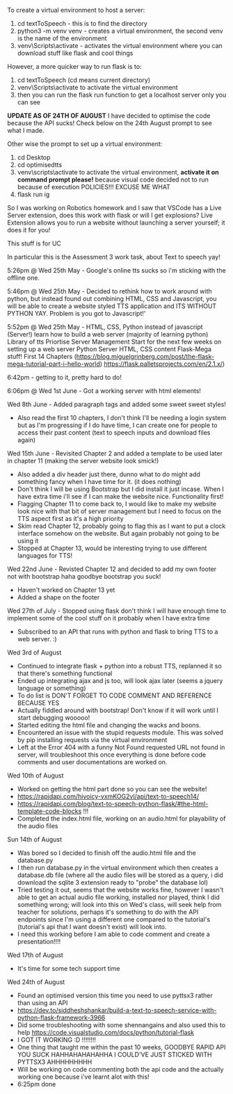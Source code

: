 To create a virtual environment to host a server:
1. cd textToSpeech - this is to find the directory
2. python3 -m venv venv - creates a virtual environment, the second venv is the name of the environment
3. venv\Scripts\activate - activates the virtual environment where you can download stuff like flask and cool things

However, a more quicker way to run flask is to:
1. cd textToSpeech (cd means current directory)
2. venv\Scripts\activate to activate the virtual environment 
3. then you can run the flask run function to get a localhost server only you can see

**UPDATE AS OF 24TH OF AUGUST**
I have decided to optimise the code because the API sucks! 
Check below on the 24th August prompt to see what I made.

Other wise the prompt to set up a virtual environment:
1. cd Desktop
2. cd optimisedtts
3. venv\scripts\activate to activate the virtual environment, **activate it on command prompt please!** because visual code decided not to run because of execution POLICIES!!! EXCUSE ME WHAT
4. flask run ig

So I was working on Robotics homework and I saw that VSCode has a Live Server extension, does this work with flask or will I get explosions?
Live Extension allows you to run a website without launching a server yourself; it does it for you! 

This stuff is for UC

In particular this is the Assessment 3 work task, about Text to speech yay!

5:26pm @ Wed 25th May - Google's online tts sucks so i'm sticking with the offline one.

5:46pm @ Wed 25th May - Decided to rethink how to work around with python, but instead found out combining HTML, CSS and Javascript, you will be able to create a website styled TTS application and ITS WITHOUT PYTHON YAY. Problem is you got to Javascript!'

5:52pm @ Wed 25th May - HTML, CSS, Python instead of javascript (Server!)
learn how to build a web server (majority of learning python)
Library of tts 
Priortise Server Management 
Start for the next few weeks on setting up a web server 
Python Server
HTML, CSS content
Flask-Mega stuff! First 14 Chapters  (https://blog.miguelgrinberg.com/post/the-flask-mega-tutorial-part-i-hello-world)
https://flask.palletsprojects.com/en/2.1.x/)

6:42pm - getting to it, pretty hard to do!

6:06pm @ Wed 1st June - Got a working server with html elements! 

Wed 8th June - Added paragraph tags and added some sweet sweet styles!
  - Also read the first 10 chapters, I don't think I'll be needing a login system but as I'm progressing if I do have time, I can create one for people to access their past content (text to speech inputs and download files again)

Wed 15th June - Revisited Chapter 2 and added a template to be used later in chapter 11 (making the server website look smick!)
- Also added a div header just there, dunno what to do might add something fancy when I have time for it. (it does nothing)
- Don't think I will be using Bootstrap but I did install it just incase. When I have extra time i'll see if I can make the website nice. Functionality first!
- Flagging Chapter 11 to come back to, I would like to make my website look nice with that bit of server management but I need to focus on the TTS aspect first as it's a high priority
- Skim read Chapter 12, probably going to flag this as I want to put a clock interface somehow on the website. But again probably not going to be using it
- Stopped at Chapter 13, would be interesting trying to use different languages for TTS!

Wed 22nd June - Revisted Chapter 12 and decided to add my own footer not with bootstrap haha goodbye bootstrap you suck!
- Haven't worked on Chapter 13 yet
- Added a shape on the footer

Wed 27th of July - Stopped using flask don't think I will have enough time to implement some of the cool stuff on it probably when I have extra time
- Subscribed to an API that runs with python and flask to bring TTS to a web server. :) 

Wed 3rd of August 
- Continued to integrate flask + python into a robust TTS, replanned it so that there's something functional
- Ended up integrating ajax and js too, will look ajax later (seems a jquery language or something)
- To do list is DON'T FORGET TO CODE COMMENT AND REFERENCE BECAUSE YES
- Actually fiddled around with bootstrap! Don't know if it will work until I start debugging wooooo!
- Started editing the html file and changing the wacks and boons.
- Encountered an issue with the stupid requests module. This was solved by pip installing requests via the virtual environment 
- Left at the Error 404 with a funny Not Found requested URL not found in server, will troubleshoot this once everything is done before code comments and user documentations are worked on.

Wed 10th of August 
- Worked on getting the html part done so you can see the website!
- https://rapidapi.com/hivoicy-vxmKOG2vl/api/text-to-speech14/ 
- https://rapidapi.com/blog/text-to-speech-python-flask/#the-html-template-code-blocks !!!
- Completed the index.html file, working on an audio.html for playability of the audio files

Sun 14th of August
- Was bored so I decided to finish off the audio.html file and the database.py
- I then run database.py in the virtual environment which then creates a database.db file (where all the audio files will be stored as a query, i did download the sqlite 3 extension ready to "probe" the database lol)
- Tried testing it out, seems that the website works fine, however I wasn't able to get an actual audio file working, installed nor played, think I did something wrong; will look into this on Wed's class, will seek help from teacher for solutions, perhaps it's something to do with the API endpoints since I'm using a different one compared to the tutorial's (tutorial's api that I want doesn't exist) will look into.
- I need this working before I am able to code comment and create a presentation!!!!

Wed 17th of August
- It's time for some tech support time

Wed 24th of August
- Found an optimised version this time you need to use pyttsx3  rather than using an API
- https://dev.to/siddheshshankar/build-a-text-to-speech-service-with-python-flask-framework-3966
- Did some troubleshooting with some shennangains and also used this to help https://code.visualstudio.com/docs/python/tutorial-flask
- I GOT IT WORKING :D !!!!!!!!
- One thing that taught me within the past 10 weeks, GOODBYE RAPID API YOU SUCK HAHHAHAHAHAHHA I COULD'VE JUST STICKED WITH PYTTSX3 AHHHHHHHHH
- Will be working on code commenting both the api code and the actually working one because i've learnt alot with this!
- 6:25pm done
